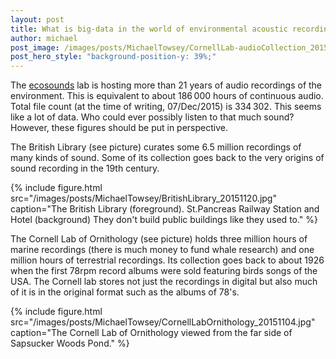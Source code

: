 ```yaml
---
layout: post
title: What is big-data in the world of environmental acoustic recordings?
author: michael
post_image: /images/posts/MichaelTowsey/CornellLab-audioCollection_20151106.jpg
post_hero_style: "background-position-y: 39%;"
---
```


The [ecosounds](https://www.ecosounds.org/) lab is hosting more than 21 years of audio
recordings of the environment. This is equivalent to about 186&thinsp;000 hours
of continuous audio. Total file count (at the time of writing, 
07/Dec/2015) is 334&thinsp;302. This seems like a lot of data. Who could ever 
possibly listen to that much sound? However, these figures should be put in 
perspective. 

The British Library (see picture) curates some 6.5 million recordings of 
many kinds of sound. Some of its collection goes back to the very 
origins of sound recording in the 19th century. 

{% include figure.html src="/images/posts/MichaelTowsey/BritishLibrary_20151120.jpg" caption="The British Library (foreground). St.Pancreas Railway Station and Hotel (background) They don't build public buildings like they used to." %} 

The Cornell Lab of Ornithology (see picture) holds three million hours 
of marine recordings (there is much money to fund whale research) and 
one million hours of terrestrial recordings. Its collection goes back to 
about 1926 when the first 78rpm record albums were sold featuring birds 
songs of the USA. The Cornell lab stores not just the recordings in 
digital but also much of it is in the original format such as the albums 
of 78's. 

{% include figure.html src="/images/posts/MichaelTowsey/CornellLabOrnithology_20151104.jpg" caption="The Cornell Lab of Ornithology viewed from the far side of Sapsucker Woods Pond." %} 
